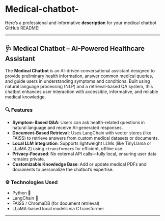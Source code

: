 # Medical-chatbot-
Here’s a professional and informative **description** for your medical chatbot GitHub README:

---

## 🩺 Medical Chatbot – AI-Powered Healthcare Assistant

The **Medical Chatbot** is an AI-driven conversational assistant designed to provide preliminary health information, answer common medical queries, and guide users in understanding symptoms and conditions. Built using natural language processing (NLP) and a retrieval-based QA system, this chatbot enhances user interaction with accessible, informative, and reliable medical knowledge.

### 🔍 Features

* **Symptom-Based Q\&A**: Users can ask health-related questions in natural language and receive AI-generated responses.
* **Document-Based Retrieval**: Uses LangChain with vector stores (like FAISS) to retrieve answers from custom medical datasets or documents.
* **Local LLM Integration**: Supports lightweight LLMs (like TinyLlama or LLaMA 2) using `ctransformers` for efficient, offline use.
* **Privacy-Focused**: No external API calls—fully local, ensuring user data remains private.
* **Customizable Knowledge Base**: Add or update medical PDFs and documents to personalize the chatbot’s expertise.

### ⚙️ Technologies Used

* Python 🐍
* LangChain 🦜
* FAISS / ChromaDB (for document retrieval)
* LLaMA-based local models via CTransformer

---
